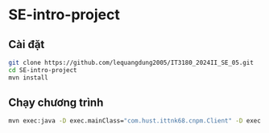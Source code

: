 # SE-intro-project

## Cài đặt
```bash
git clone https://github.com/lequangdung2005/IT3180_2024II_SE_05.git
cd SE-intro-project
mvn install
```

## Chạy chương trình
```bash
mvn exec:java -D exec.mainClass="com.hust.ittnk68.cnpm.Client" -D exec.args="https://bluemoon-service-portal-server-106512668344.asia-east1.run.app/"
```
